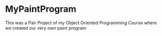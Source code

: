 # MyPaintProgram
This was a Pair Project of my Object Oriented Programming Course where we created our
very own paint program
